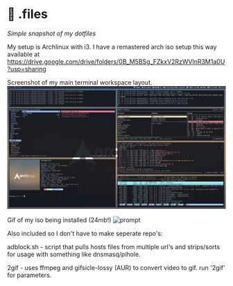 # :wrench: .files

_Simple snapshot of my dotfiles_

My setup is Archlinux with i3.  I have a remastered arch iso setup this way available at
https://drive.google.com/drive/folders/0B_M5BSg_FZkxV2RzWVlnR3M1a0U?usp=sharing

Screenshot of my main terminal workspace layout.
![prompt](scrot.png)


Gif of my iso being installed (24mb!)
![prompt](arch.gif)


Also included so I don't have to make seperate repo's:

adblock.sh -  script that pulls hosts files from multiple url's and strips/sorts for usage with something like dnsmasq/pihole.

2gif - uses ffmpeg and gifsicle-lossy (AUR) to convert video to gif.  run '2gif' for parameters.

